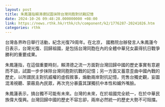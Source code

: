 ```yaml
---
layout: post
title: 朱鳳蓮指賴清德試圖抹除台灣同胞對抗戰記憶
date: 2024-10-26 09:48:28.000000000 +08:00
link: https://news.rthk.hk/rthk/ch/component/k2/1776287-20241026.htm
categories: rthk
---
```


台灣各界昨日舉行活動，紀念光復79周年。在北京， 國務院台辦發言人朱鳳蓮今日表示，台灣光復、回歸祖國，是包括台灣同胞在內的全體中華兒女贏得抗日戰爭勝利的重要成果。

朱鳳蓮指，在這個重要時刻，賴清德之流一方面對台灣回歸中國的歷史事實有意避而不談，試圖一步步抹除台灣同胞對抗戰的記憶；另一方面又蓄意歪曲中國內戰的歷史，以所謂民主對抗威權的虛假敘事，煽動兩岸對抗記憶，兜售台獨史觀，妄圖混淆視聽、蒙蔽島內民眾，再次充分暴露其謀獨抗中本性和媚外嘴臉。

朱鳳蓮表示，搞台獨不可能有未來。台灣的未來，在於祖國完全統一，在於中華民族偉大復興。台灣回歸中國的歷史不容忘卻，兩岸必然統一的歷史大勢不可阻擋。
